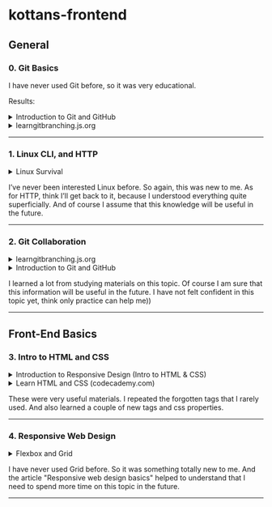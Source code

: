 # **kottans-frontend** 

## **General**

### 0. Git Basics

I have never used Git before, so it was very educational. 

Results:
<details><summary>Introduction to Git and GitHub</summary>

   1. ![IntroductionGit_1](https://github.com/natayakovleva/kottans-frontend/blob/main/Git_Basics/IntroductionGit_1.png?raw=true)
   1. ![IntroductionGit_2](https://github.com/natayakovleva/kottans-frontend/blob/main/Git_Basics/IntroductionGit_2.png?raw=true)

</details>


<details><summary>learngitbranching.js.org</summary>

   1. ![learngitbranching_1](https://github.com/natayakovleva/kottans-frontend/blob/main/Git_Basics/learngit_1.png?raw=true)
   1. ![learngitbranching_2](https://github.com/natayakovleva/kottans-frontend/blob/main/Git_Basics/learngit_2.png?raw=true)

</details>

____

### 1. Linux CLI, and HTTP

<details><summary>Linux Survival</summary>

![Linux_Survival](https://github.com/natayakovleva/kottans-frontend/blob/main/task_linux_cli/Linux_Survival.png?raw=true)

</details>

I’ve never been interested Linux before. So again, this was new to me. 
As for HTTP, think I’ll get back to it, because I understood everything quite superficially. And of course I assume that this knowledge will be useful in the future.

____

### 2. Git Collaboration

<details><summary>learngitbranching.js.org</summary>

1. ![learngitbranching_1](https://github.com/natayakovleva/kottans-frontend/blob/main/task_git_collaboration/learngitbranching_1.png?raw=true)

1. ![learngitbranching_2](https://github.com/natayakovleva/kottans-frontend/blob/main/task_git_collaboration/learngitbranching_2.png?raw=true)

</details>

<details><summary>Introduction to Git and GitHub</summary>

1. ![Introduction to Git and GitHub week_3](https://github.com/natayakovleva/kottans-frontend/blob/main/task_git_collaboration/Introduction%20to%20Git%20and%20GitHub%20week_3.png?raw=true)

1. ![Introduction to Git and GitHub week_4](https://github.com/natayakovleva/kottans-frontend/blob/main/task_git_collaboration/Introduction%20to%20Git%20and%20GitHub%20week_4.png?raw=true)

</details>

I learned a lot from studying materials on this topic. Of course I am sure that this information will be useful in the future. I have not felt confident in this topic yet, think only practice can help me))

____

## **Front-End Basics**

### 3. Intro to HTML and CSS

<details><summary>Introduction to Responsive Design (Intro to HTML & CSS)</summary>

   1. ![IntroductionHTML&CSS_1](https://github.com/natayakovleva/kottans-frontend/blob/main/task_html_css_intro/IntroductionHTML&CSS_1.png?raw=true)
   2. ![IntroductionHTML&CSS_2](https://github.com/natayakovleva/kottans-frontend/blob/main/task_html_css_intro/IntroductionHTML&CSS_2.png?raw=true)

</details>


<details><summary>Learn HTML and CSS (codecademy.com)</summary>

   ![LearnHTML&CSS](https://github.com/natayakovleva/kottans-frontend/blob/main/task_html_css_intro/LearnHTML&CSS.png?raw=true)

</details>


These were very useful materials. I repeated the forgotten tags that I rarely used. And also learned a couple of new tags and css properties. 

_____

### 4. Responsive Web Design

<details><summary>Flexbox and Grid</summary>

   1. ![Flexbox_Froggy](https://github.com/natayakovleva/kottans-frontend/blob/main/task_responsive_web_design/Flexbox_Froggy.png?raw=true)
   2. ![Grid_Gaeden](https://github.com/natayakovleva/kottans-frontend/blob/main/task_responsive_web_design/Grid_Garden.png?raw=true)

</details>

I have never used Grid before. So it was something totally new to me. And the article "Responsive web design basics" helped to understand that I need to spend more time on this topic in the future. 

_____

